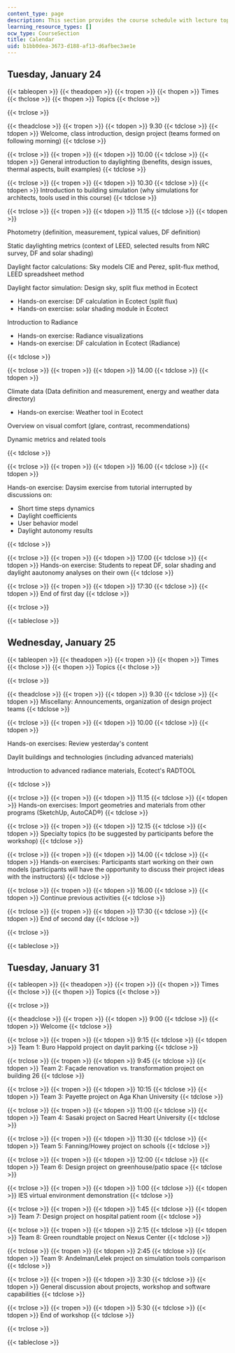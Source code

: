 ```yaml
---
content_type: page
description: This section provides the course schedule with lecture topics.
learning_resource_types: []
ocw_type: CourseSection
title: Calendar
uid: b1bb0dea-3673-d188-af13-d6afbec3ae1e
---
```


Tuesday, January 24
-------------------

{{< tableopen >}}
{{< theadopen >}}
{{< tropen >}}
{{< thopen >}}
Times
{{< thclose >}}
{{< thopen >}}
Topics
{{< thclose >}}

{{< trclose >}}

{{< theadclose >}}
{{< tropen >}}
{{< tdopen >}}
9.30
{{< tdclose >}}
{{< tdopen >}}
Welcome, class introduction, design project (teams formed on following morning)
{{< tdclose >}}

{{< trclose >}}
{{< tropen >}}
{{< tdopen >}}
10.00
{{< tdclose >}}
{{< tdopen >}}
General introduction to daylighting (benefits, design issues, thermal aspects, built examples)
{{< tdclose >}}

{{< trclose >}}
{{< tropen >}}
{{< tdopen >}}
10.30
{{< tdclose >}}
{{< tdopen >}}
Introduction to building simulation (why simulations for architects, tools used in this course)
{{< tdclose >}}

{{< trclose >}}
{{< tropen >}}
{{< tdopen >}}
11.15
{{< tdclose >}}
{{< tdopen >}}


Photometry (definition, measurement, typical values, DF definition)

Static daylighting metrics (context of LEED, selected results from NRC survey, DF and solar shading)

Daylight factor calculations: Sky models CIE and Perez, split-flux method, LEED spreadsheet method

Daylight factor simulation: Design sky, split flux method in Ecotect

*   Hands-on exercise: DF calculation in Ecotect (split flux)
*   Hands-on exercise: solar shading module in Ecotect

Introduction to Radiance

*   Hands-on exercise: Radiance visualizations
*   Hands-on exercise: DF calculation in Ecotect (Radiance)


{{< tdclose >}}

{{< trclose >}}
{{< tropen >}}
{{< tdopen >}}
14.00
{{< tdclose >}}
{{< tdopen >}}


Climate data (Data definition and measurement, energy and weather data directory)

*   Hands-on exercise: Weather tool in Ecotect

Overview on visual comfort (glare, contrast, recommendations)

Dynamic metrics and related tools


{{< tdclose >}}

{{< trclose >}}
{{< tropen >}}
{{< tdopen >}}
16.00
{{< tdclose >}}
{{< tdopen >}}


Hands-on exercise: Daysim exercise from tutorial interrupted by discussions on:

*   Short time steps dynamics
*   Daylight coefficients
*   User behavior model
*   Daylight autonomy results


{{< tdclose >}}

{{< trclose >}}
{{< tropen >}}
{{< tdopen >}}
17.00
{{< tdclose >}}
{{< tdopen >}}
Hands-on exercise: Students to repeat DF, solar shading and daylight aautonomy analyses on their own
{{< tdclose >}}

{{< trclose >}}
{{< tropen >}}
{{< tdopen >}}
17:30
{{< tdclose >}}
{{< tdopen >}}
End of first day
{{< tdclose >}}

{{< trclose >}}

{{< tableclose >}}

Wednesday, January 25
---------------------

{{< tableopen >}}
{{< theadopen >}}
{{< tropen >}}
{{< thopen >}}
Times
{{< thclose >}}
{{< thopen >}}
Topics
{{< thclose >}}

{{< trclose >}}

{{< theadclose >}}
{{< tropen >}}
{{< tdopen >}}
9.30
{{< tdclose >}}
{{< tdopen >}}
Miscellany: Announcements, organization of design project teams
{{< tdclose >}}

{{< trclose >}}
{{< tropen >}}
{{< tdopen >}}
10.00
{{< tdclose >}}
{{< tdopen >}}


Hands-on exercises: Review yesterday's content

Daylit buildings and technologies (including advanced materials)

Introduction to advanced radiance materials, Ecotect's RADTOOL


{{< tdclose >}}

{{< trclose >}}
{{< tropen >}}
{{< tdopen >}}
11.15
{{< tdclose >}}
{{< tdopen >}}
Hands-on exercises: Import geometries and materials from other programs (SketchUp, AutoCAD®)
{{< tdclose >}}

{{< trclose >}}
{{< tropen >}}
{{< tdopen >}}
12.15
{{< tdclose >}}
{{< tdopen >}}
Specialty topics (to be suggested by participants before the workshop)
{{< tdclose >}}

{{< trclose >}}
{{< tropen >}}
{{< tdopen >}}
14.00
{{< tdclose >}}
{{< tdopen >}}
Hands-on exercises: Participants start working on their own models (participants will have the opportunity to discuss their project ideas with the instructors)
{{< tdclose >}}

{{< trclose >}}
{{< tropen >}}
{{< tdopen >}}
16.00
{{< tdclose >}}
{{< tdopen >}}
Continue previous activities
{{< tdclose >}}

{{< trclose >}}
{{< tropen >}}
{{< tdopen >}}
17:30
{{< tdclose >}}
{{< tdopen >}}
End of second day
{{< tdclose >}}

{{< trclose >}}

{{< tableclose >}}

Tuesday, January 31
-------------------

{{< tableopen >}}
{{< theadopen >}}
{{< tropen >}}
{{< thopen >}}
Times
{{< thclose >}}
{{< thopen >}}
Topics
{{< thclose >}}

{{< trclose >}}

{{< theadclose >}}
{{< tropen >}}
{{< tdopen >}}
9:00
{{< tdclose >}}
{{< tdopen >}}
Welcome
{{< tdclose >}}

{{< trclose >}}
{{< tropen >}}
{{< tdopen >}}
9:15
{{< tdclose >}}
{{< tdopen >}}
Team 1: Buro Happold project on daylit parking
{{< tdclose >}}

{{< trclose >}}
{{< tropen >}}
{{< tdopen >}}
9:45
{{< tdclose >}}
{{< tdopen >}}
Team 2: Façade renovation vs. transformation project on building 26
{{< tdclose >}}

{{< trclose >}}
{{< tropen >}}
{{< tdopen >}}
10:15
{{< tdclose >}}
{{< tdopen >}}
Team 3: Payette project on Aga Khan University
{{< tdclose >}}

{{< trclose >}}
{{< tropen >}}
{{< tdopen >}}
11:00
{{< tdclose >}}
{{< tdopen >}}
Team 4: Sasaki project on Sacred Heart University
{{< tdclose >}}

{{< trclose >}}
{{< tropen >}}
{{< tdopen >}}
11:30
{{< tdclose >}}
{{< tdopen >}}
Team 5: Fanning/Howey project on schools
{{< tdclose >}}

{{< trclose >}}
{{< tropen >}}
{{< tdopen >}}
12:00
{{< tdclose >}}
{{< tdopen >}}
Team 6: Design project on greenhouse/patio space
{{< tdclose >}}

{{< trclose >}}
{{< tropen >}}
{{< tdopen >}}
1:00
{{< tdclose >}}
{{< tdopen >}}
IES virtual environment demonstration
{{< tdclose >}}

{{< trclose >}}
{{< tropen >}}
{{< tdopen >}}
1:45
{{< tdclose >}}
{{< tdopen >}}
Team 7: Design project on hospital patient room
{{< tdclose >}}

{{< trclose >}}
{{< tropen >}}
{{< tdopen >}}
2:15
{{< tdclose >}}
{{< tdopen >}}
Team 8: Green roundtable project on Nexus Center
{{< tdclose >}}

{{< trclose >}}
{{< tropen >}}
{{< tdopen >}}
2:45
{{< tdclose >}}
{{< tdopen >}}
Team 9: Andelman/Lelek project on simulation tools comparison
{{< tdclose >}}

{{< trclose >}}
{{< tropen >}}
{{< tdopen >}}
3:30
{{< tdclose >}}
{{< tdopen >}}
General discussion about projects, workshop and software capabilities
{{< tdclose >}}

{{< trclose >}}
{{< tropen >}}
{{< tdopen >}}
5:30
{{< tdclose >}}
{{< tdopen >}}
End of workshop
{{< tdclose >}}

{{< trclose >}}

{{< tableclose >}}